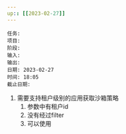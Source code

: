 ```yaml
---
up:: [[2023-02-27]]
---
```

 
	任务: 
	项目: 
	阶段: 
	输入: 
	输出: 
	日期: 2023-02-27
	时间: 18:05
	截止日期: 

1. 需要支持租户级别的应用获取沙箱策略
	1. 参数中有租户id
	2. 没有经过filter
	3. 可以使用